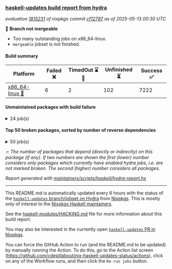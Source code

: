 ### [haskell-updates build report from hydra](https://hydra.nixos.org/jobset/nixpkgs/haskell-updates)
*evaluation [1815231](https://hydra.nixos.org/eval/1815231) of nixpkgs commit [cf12797](https://github.com/NixOS/nixpkgs/commits/cf127972bbf111593f302e81ef3a9778da162fc4) as of 2025-05-13 00:30 UTC*

🔴 **Branch not mergeable**
  * Too many outstanding jobs on x86_64-linux.
  * `mergeable` jobset is not finished.

#### Build summary

 | Platform | Failed ❌ | TimedOut ⌛🚫 | Unfinished ⏳ | Success ✅ | 
 | --- | --- | --- | --- | --- | 
 | [x86_64-linux 🐧](https://hydra.nixos.org/eval/1815231?filter=.x86_64-linux) | 6 | 2 | 102 | 7222 | 
#### Unmaintained packages with build failure
<details><summary>24 job(s) </summary>

- [ ] [ghc-lib-parser](https://hydra.nixos.org/eval/1815231?filter=ghc-lib-parser)  ⤴️ 22 | 73
  - [[🐧✅]](https://hydra.nixos.org/build/296516471) [haskell.packages.ghc8107](https://hydra.nixos.org/eval/1815231?filter=haskell.packages.ghc8107.ghc-lib-parser)
  - [[🐧✅]](https://hydra.nixos.org/build/296516489) [haskell.packages.ghc902](https://hydra.nixos.org/eval/1815231?filter=haskell.packages.ghc902.ghc-lib-parser)
  - [[🐧✅]](https://hydra.nixos.org/build/296526740) [haskell.packages.ghc9101](https://hydra.nixos.org/eval/1815231?filter=haskell.packages.ghc9101.ghc-lib-parser)
  - [[🐧❌]](https://hydra.nixos.org/build/297024699) [haskell.packages.ghc9102](https://hydra.nixos.org/eval/1815231?filter=haskell.packages.ghc9102.ghc-lib-parser)
  - [[🐧✅]](https://hydra.nixos.org/build/297024712) [haskell.packages.ghc9122](https://hydra.nixos.org/eval/1815231?filter=haskell.packages.ghc9122.ghc-lib-parser)
  - [[🐧✅]](https://hydra.nixos.org/build/296516542) [haskell.packages.ghc928](https://hydra.nixos.org/eval/1815231?filter=haskell.packages.ghc928.ghc-lib-parser)
  - [[🐧✅]](https://hydra.nixos.org/build/296516563) [haskell.packages.ghc947](https://hydra.nixos.org/eval/1815231?filter=haskell.packages.ghc947.ghc-lib-parser)
  - [[🐧✅]](https://hydra.nixos.org/build/296516585) [haskell.packages.ghc948](https://hydra.nixos.org/eval/1815231?filter=haskell.packages.ghc948.ghc-lib-parser)
  - [[🐧✅]](https://hydra.nixos.org/build/296516612) [haskell.packages.ghc963](https://hydra.nixos.org/eval/1815231?filter=haskell.packages.ghc963.ghc-lib-parser)
  - [[🐧✅]](https://hydra.nixos.org/build/296516633) [haskell.packages.ghc964](https://hydra.nixos.org/eval/1815231?filter=haskell.packages.ghc964.ghc-lib-parser)
  - [[🐧✅]](https://hydra.nixos.org/build/296516658) [haskell.packages.ghc965](https://hydra.nixos.org/eval/1815231?filter=haskell.packages.ghc965.ghc-lib-parser)
  - [[🐧✅]](https://hydra.nixos.org/build/296516681) [haskell.packages.ghc966](https://hydra.nixos.org/eval/1815231?filter=haskell.packages.ghc966.ghc-lib-parser)
  - [[🐧✅]](https://hydra.nixos.org/build/296516706) [haskell.packages.ghc967](https://hydra.nixos.org/eval/1815231?filter=haskell.packages.ghc967.ghc-lib-parser)
  - [[🐧✅]](https://hydra.nixos.org/build/296516732) [haskell.packages.ghc981](https://hydra.nixos.org/eval/1815231?filter=haskell.packages.ghc981.ghc-lib-parser)
  - [[🐧✅]](https://hydra.nixos.org/build/296516754) [haskell.packages.ghc982](https://hydra.nixos.org/eval/1815231?filter=haskell.packages.ghc982.ghc-lib-parser)
  - [[🐧✅]](https://hydra.nixos.org/build/296516776) [haskell.packages.ghc983](https://hydra.nixos.org/eval/1815231?filter=haskell.packages.ghc983.ghc-lib-parser)
  - [[🐧✅]](https://hydra.nixos.org/build/296516799) [haskell.packages.ghc984](https://hydra.nixos.org/eval/1815231?filter=haskell.packages.ghc984.ghc-lib-parser)
  - [[🐧✅]](https://hydra.nixos.org/build/296519415) [haskellPackages](https://hydra.nixos.org/eval/1815231?filter=haskellPackages.ghc-lib-parser)
- [ ] [[🐧❌]](https://hydra.nixos.org/build/296523016) [haskellPackages.symtegration](https://hydra.nixos.org/eval/1815231?filter=haskellPackages.symtegration)  ⤴️ 1 | 1
- [ ] [[🐧❌]](https://hydra.nixos.org/build/296519228) [haskellPackages.fb-util](https://hydra.nixos.org/eval/1815231?filter=haskellPackages.fb-util)  ⤴️ 0 | 4
- [ ] [[🐧❌]](https://hydra.nixos.org/build/296518003) [haskellPackages.brick-calendar](https://hydra.nixos.org/eval/1815231?filter=haskellPackages.brick-calendar) 
- [ ] [[🐧❌]](https://hydra.nixos.org/build/296519026) [haskellPackages.env-extra](https://hydra.nixos.org/eval/1815231?filter=haskellPackages.env-extra) 
- [ ] [[🐧❌]](https://hydra.nixos.org/build/296523789) [haskellPackages.webdriver-precore](https://hydra.nixos.org/eval/1815231?filter=haskellPackages.webdriver-precore) 
</details>

#### Top 50 broken packages, sorted by number of reverse dependencies
<details><summary>50 job(s) </summary>

[haskell98](https://packdeps.haskellers.com/reverse/haskell98) ⤴️ 152  
[failure](https://packdeps.haskellers.com/reverse/failure) ⤴️ 72  
[enumerator](https://packdeps.haskellers.com/reverse/enumerator) ⤴️ 56  
[connection](https://packdeps.haskellers.com/reverse/connection) ⤴️ 50  
[util](https://packdeps.haskellers.com/reverse/util) ⤴️ 49  
[derive](https://packdeps.haskellers.com/reverse/derive) ⤴️ 48  
[fclabels](https://packdeps.haskellers.com/reverse/fclabels) ⤴️ 47  
[syb-with-class](https://packdeps.haskellers.com/reverse/syb-with-class) ⤴️ 42  
[MonadCatchIO-transformers](https://packdeps.haskellers.com/reverse/MonadCatchIO-transformers) ⤴️ 41  
[TypeCompose](https://packdeps.haskellers.com/reverse/TypeCompose) ⤴️ 41  
[PrimitiveArray](https://packdeps.haskellers.com/reverse/PrimitiveArray) ⤴️ 35  
[crypto-random](https://packdeps.haskellers.com/reverse/crypto-random) ⤴️ 35  
[dual](https://packdeps.haskellers.com/reverse/dual) ⤴️ 32  
[hsp](https://packdeps.haskellers.com/reverse/hsp) ⤴️ 32  
[language-ecmascript](https://packdeps.haskellers.com/reverse/language-ecmascript) ⤴️ 31  
[iteratee](https://packdeps.haskellers.com/reverse/iteratee) ⤴️ 29  
[composite-base](https://packdeps.haskellers.com/reverse/composite-base) ⤴️ 28  
[regexpr](https://packdeps.haskellers.com/reverse/regexpr) ⤴️ 27  
[text-format](https://packdeps.haskellers.com/reverse/text-format) ⤴️ 27  
[crypto-numbers](https://packdeps.haskellers.com/reverse/crypto-numbers) ⤴️ 25  
[either-unwrap](https://packdeps.haskellers.com/reverse/either-unwrap) ⤴️ 25  
[Crypto](https://packdeps.haskellers.com/reverse/Crypto) ⤴️ 22  
[crypto-pubkey](https://packdeps.haskellers.com/reverse/crypto-pubkey) ⤴️ 22  
[haskelldb](https://packdeps.haskellers.com/reverse/haskelldb) ⤴️ 22  
[wxdirect](https://packdeps.haskellers.com/reverse/wxdirect) ⤴️ 22  
[alg](https://packdeps.haskellers.com/reverse/alg) ⤴️ 21  
[hw-rankselect-base](https://packdeps.haskellers.com/reverse/hw-rankselect-base) ⤴️ 21  
[libxml-sax](https://packdeps.haskellers.com/reverse/libxml-sax) ⤴️ 21  
[wxc](https://packdeps.haskellers.com/reverse/wxc) ⤴️ 21  
[biocore](https://packdeps.haskellers.com/reverse/biocore) ⤴️ 20  
[hw-excess](https://packdeps.haskellers.com/reverse/hw-excess) ⤴️ 20  
[reform](https://packdeps.haskellers.com/reverse/reform) ⤴️ 20  
[wxcore](https://packdeps.haskellers.com/reverse/wxcore) ⤴️ 20  
[attoparsec-enumerator](https://packdeps.haskellers.com/reverse/attoparsec-enumerator) ⤴️ 19  
[cprng-aes](https://packdeps.haskellers.com/reverse/cprng-aes) ⤴️ 19  
[fay](https://packdeps.haskellers.com/reverse/fay) ⤴️ 19  
[harp](https://packdeps.haskellers.com/reverse/harp) ⤴️ 19  
[hsx2hs](https://packdeps.haskellers.com/reverse/hsx2hs) ⤴️ 19  
[hw-balancedparens](https://packdeps.haskellers.com/reverse/hw-balancedparens) ⤴️ 19  
[ixset](https://packdeps.haskellers.com/reverse/ixset) ⤴️ 19  
[mmsyn2](https://packdeps.haskellers.com/reverse/mmsyn2) ⤴️ 19  
[wx](https://packdeps.haskellers.com/reverse/wx) ⤴️ 19  
[asn1-data](https://packdeps.haskellers.com/reverse/asn1-data) ⤴️ 18  
[bytestring-show](https://packdeps.haskellers.com/reverse/bytestring-show) ⤴️ 18  
[dbus-core](https://packdeps.haskellers.com/reverse/dbus-core) ⤴️ 18  
[digit](https://packdeps.haskellers.com/reverse/digit) ⤴️ 18  
[gtksourceview2](https://packdeps.haskellers.com/reverse/gtksourceview2) ⤴️ 18  
[hw-rankselect](https://packdeps.haskellers.com/reverse/hw-rankselect) ⤴️ 18  
[wrapped](https://packdeps.haskellers.com/reverse/wrapped) ⤴️ 18  
[HGamer3D-Data](https://packdeps.haskellers.com/reverse/HGamer3D-Data) ⤴️ 17  
</details>


*⤴️: The number of packages that depend (directly or indirectly) on this package (if any). If two numbers are shown the first (lower) number considers only packages which currently have enabled hydra jobs, i.e. are not marked broken. The second (higher) number considers all packages.*

*Report generated with [maintainers/scripts/haskell/hydra-report.hs](https://github.com/NixOS/nixpkgs/blob/haskell-updates/maintainers/scripts/haskell/hydra-report.hs)*


----------------------------------------------------------------------

This README.md is automatically updated every 6 hours with the status of the
[`haskell-updates` branch/jobset on Hydra](https://hydra.nixos.org/jobset/nixpkgs/haskell-updates)
from [Nixpkgs](https://github.com/NixOS/nixpkgs).  This is mostly only of
interest to the [Nixpkgs Haskell maintainers](https://github.com/orgs/NixOS/teams/haskell).

See the
[haskell-modules/HACKING.md](https://github.com/NixOS/nixpkgs/blob/haskell-updates/pkgs/development/haskell-modules/HACKING.md)
file for more information about this build report.

You may also be interested in the currently open
[`haskell-updates` PR in Nixpkgs](https://github.com/nixos/nixpkgs/pulls?q=is%3Apr+is%3Aopen+head%3Ahaskell-updates).

You can force the GitHub Action to run (and the README.md to be updated) by
manually running the Action.  To do this, go to the Action list screen
(https://github.com/cdepillabout/nix-haskell-updates-status/actions),
click on any of the Workflow runs, and then click the `Re-run jobs` button.
